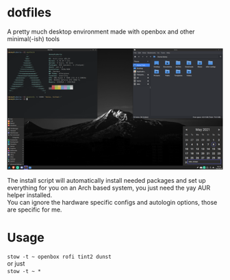 # dotfiles

A pretty much desktop environment made with openbox and other minimal(-ish) tools

![Screenshot: ](screenshot.png)

The install script will automatically install needed packages and set up everything for you on an Arch based system, you just need the yay AUR helper installed. <br>
You can ignore the hardware specific configs and autologin options, those are specific for me.

# Usage
```stow -t ~ openbox rofi tint2 dunst``` <br>
or just <br>
```stow -t ~ *```
